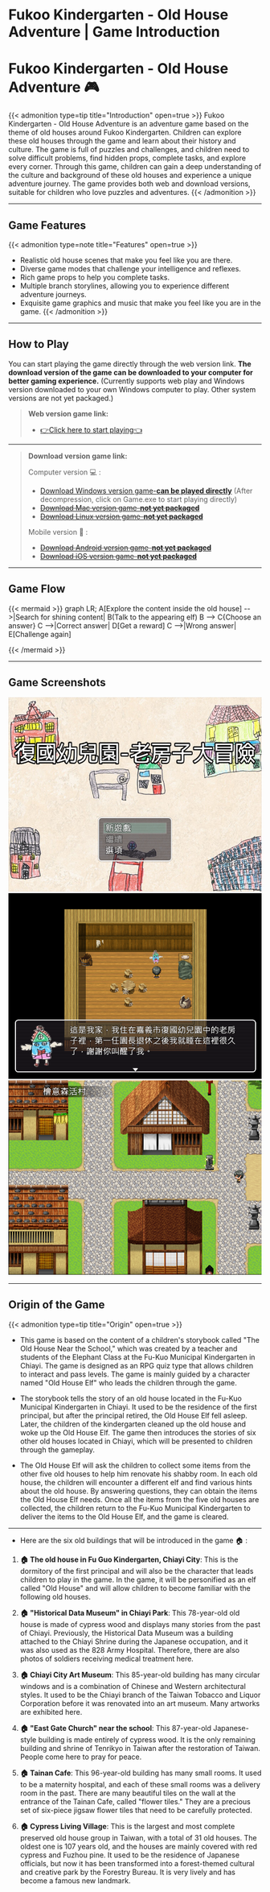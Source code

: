 # Fukoo Kindergarten - Old House Adventure | Game Introduction


<!-- {{< figure src="featured-image.png" alt="Fukoo Kindergarten - Old House Adventure" caption="Fukoo Kindergarten - Old House Adventure" >}} -->

# Fukoo Kindergarten - Old House Adventure :video_game:

{{< admonition type=tip title="Introduction" open=true >}}
Fukoo Kindergarten - Old House Adventure is an adventure game based on the theme of old houses around Fukoo Kindergarten. Children can explore these old houses through the game and learn about their history and culture. The game is full of puzzles and challenges, and children need to solve difficult problems, find hidden props, complete tasks, and explore every corner. Through this game, children can gain a deep understanding of the culture and background of these old houses and experience a unique adventure journey. The game provides both web and download versions, suitable for children who love puzzles and adventures.
{{< /admonition >}}

---

## Game Features

{{< admonition type=note title="Features" open=true >}}
- Realistic old house scenes that make you feel like you are there.
- Diverse game modes that challenge your intelligence and reflexes.
- Rich game props to help you complete tasks.
- Multiple branch storylines, allowing you to experience different adventure journeys.
- Exquisite game graphics and music that make you feel like you are in the game.
{{< /admonition >}}

---

## How to Play

You can start playing the game directly through the web version link. **The download version of the game can be downloaded to your computer for better gaming experience.** (Currently supports web play and Windows version downloaded to your own Windows computer to play. Other system versions are not yet packaged.)

> **Web version game link:**
> - [:point_right:Click here to start playing:point_left:](https://jiunjiun69.github.io/Fukoo-OldHouseAdventure/)
>
---
> 
> **Download version game link:**
> 
> Computer version :computer: :
> - [Download Windows version game-__can be played directly__](https://drive.google.com/file/d/10BX_9QLOf7vtHDZZOJYdf3BOy1S1o86t/view?usp=share_link) (After decompression, click on Game.exe to start playing directly)
> - ~~[Download Mac version game-__not yet packaged__](/files/)~~
> - ~~[Download Linux version game-__not yet packaged__](/files/)~~
>
> Mobile version :iphone: :
> - ~~[Download Android version game-__not yet packaged__](/files/)~~
> - ~~[Download iOS version game-__not yet packaged__](/files/)~~


---

## Game Flow

{{< mermaid >}}
graph LR;
    A[Explore the content inside the old house] -->|Search for shining content| B(Talk to the appearing elf)
    B --> C{Choose an answer}
    C -->|Correct answer| D[Get a reward]
    C -->|Wrong answer| E[Challenge again]

{{< /mermaid >}}

---

## Game Screenshots

![Game screenshot 1](game-screenshot.png "Game screenshot 1")
![Game screenshot 2](game-screenshot1.png "Game screenshot 2")
![Game screenshot 3](game-screenshot2.png "Game screenshot 3")

---

## Origin of the Game

{{< admonition type=tip title="Origin" open=true >}}
- This game is based on the content of a children's storybook called "The Old House Near the School," which was created by a teacher and students of the Elephant Class at the Fu-Kuo Municipal Kindergarten in Chiayi. The game is designed as an RPG quiz type that allows children to interact and pass levels. The game is mainly guided by a character named "Old House Elf" who leads the children through the game.

- The storybook tells the story of an old house located in the Fu-Kuo Municipal Kindergarten in Chiayi. It used to be the residence of the first principal, but after the principal retired, the Old House Elf fell asleep. Later, the children of the kindergarten cleaned up the old house and woke up the Old House Elf. The game then introduces the stories of six other old houses located in Chiayi, which will be presented to children through the gameplay.

- The Old House Elf will ask the children to collect some items from the other five old houses to help him renovate his shabby room. In each old house, the children will encounter a different elf and find various hints about the old house. By answering questions, they can obtain the items the Old House Elf needs. Once all the items from the five old houses are collected, the children return to the Fu-Kuo Municipal Kindergarten to deliver the items to the Old House Elf, and the game is cleared.

---

- Here are the six old buildings that will be introduced in the game :house: :

1. **:house: The old house in Fu Guo Kindergarten, Chiayi City**: This is the dormitory of the first principal and will also be the character that leads children to play in the game. In the game, it will be personified as an elf called "Old House" and will allow children to become familiar with the following old houses.
   
2. **:house: "Historical Data Museum" in Chiayi Park**: This 78-year-old old house is made of cypress wood and displays many stories from the past of Chiayi. Previously, the Historical Data Museum was a building attached to the Chiayi Shrine during the Japanese occupation, and it was also used as the 828 Army Hospital. Therefore, there are also photos of soldiers receiving medical treatment here.
   
3. **:house: Chiayi City Art Museum**: This 85-year-old building has many circular windows and is a combination of Chinese and Western architectural styles. It used to be the Chiayi branch of the Taiwan Tobacco and Liquor Corporation before it was renovated into an art museum. Many artworks are exhibited here.

4. **:house: "East Gate Church" near the school**: This 87-year-old Japanese-style building is made entirely of cypress wood. It is the only remaining building and shrine of Tenrikyo in Taiwan after the restoration of Taiwan. People come here to pray for peace.
   
5. **:house: Tainan Cafe**: This 96-year-old building has many small rooms. It used to be a maternity hospital, and each of these small rooms was a delivery room in the past. There are many beautiful tiles on the wall at the entrance of the Tainan Cafe, called "flower tiles." They are a precious set of six-piece jigsaw flower tiles that need to be carefully protected.
   
6. **:house: Cypress Living Village**: This is the largest and most complete preserved old house group in Taiwan, with a total of 31 old houses. The oldest one is 107 years old, and the houses are mainly covered with red cypress and Fuzhou pine. It used to be the residence of Japanese officials, but now it has been transformed into a forest-themed cultural and creative park by the Forestry Bureau. It is very lively and has become a famous new landmark.
